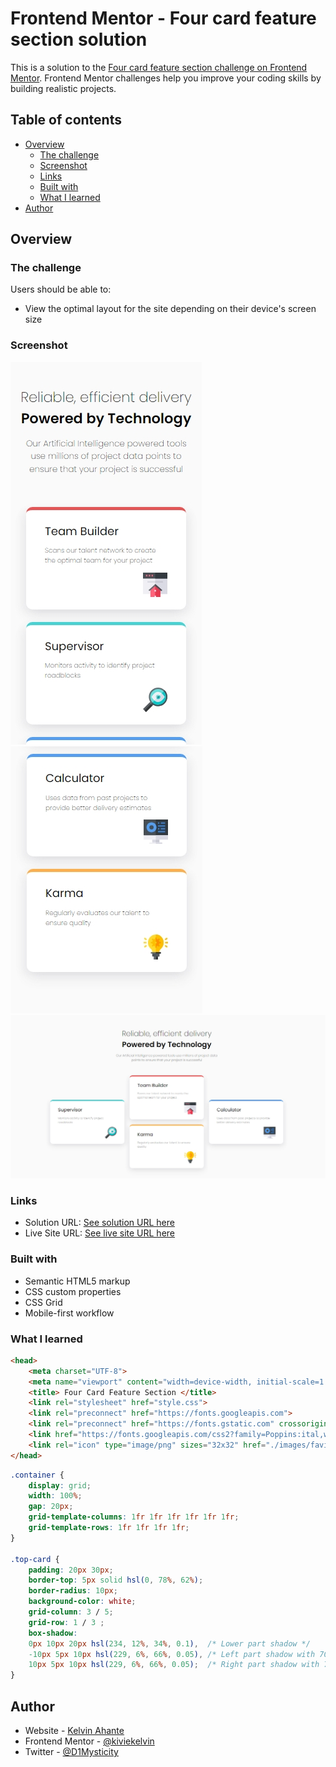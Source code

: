 # Frontend Mentor - Four card feature section solution

This is a solution to the [Four card feature section challenge on Frontend Mentor](https://www.frontendmentor.io/challenges/four-card-feature-section-weK1eFYK). Frontend Mentor challenges help you improve your coding skills by building realistic projects. 

## Table of contents

- [Overview](#overview)
  - [The challenge](#the-challenge)
  - [Screenshot](#screenshot)
  - [Links](#links)
  - [Built with](#built-with)
  - [What I learned](#what-i-learned)
- [Author](#author)

## Overview

### The challenge

Users should be able to:

- View the optimal layout for the site depending on their device's screen size

### Screenshot

![](./mobile-1.jpeg)
![](./mobile-2.jpeg)
![](./desktop.jpeg)


### Links

- Solution URL: [See solution URL here](https://www.frontendmentor.io/solutions/responsive-four-card-feature-section-SUxP4j_Au2)
- Live Site URL: [See live site URL here](https://kiviekelvin.github.io/four-card-feature-section-master/)


### Built with

- Semantic HTML5 markup
- CSS custom properties
- CSS Grid
- Mobile-first workflow

### What I learned


```html
<head>
    <meta charset="UTF-8">
    <meta name="viewport" content="width=device-width, initial-scale=1.0">
    <title> Four Card Feature Section </title>
    <link rel="stylesheet" href="style.css">
    <link rel="preconnect" href="https://fonts.googleapis.com">
    <link rel="preconnect" href="https://fonts.gstatic.com" crossorigin>
    <link href="https://fonts.googleapis.com/css2?family=Poppins:ital,wght@0,100;0,200;0,300;0,400;0,500;0,600;0,700;0,800;0,900;1,100;1,200;1,300;1,400;1,500;1,600;1,700;1,800;1,900&display=swap" rel="stylesheet">
    <link rel="icon" type="image/png" sizes="32x32" href="./images/favicon-32x32.png">
</head>
```
```css
.container {
    display: grid;
    width: 100%;
    gap: 20px;
    grid-template-columns: 1fr 1fr 1fr 1fr 1fr 1fr;
    grid-template-rows: 1fr 1fr 1fr 1fr;
}

.top-card {
    padding: 20px 30px;
    border-top: 5px solid hsl(0, 78%, 62%);
    border-radius: 10px;
    background-color: white;
    grid-column: 3 / 5;
    grid-row: 1 / 3 ;
    box-shadow: 
    0px 10px 20px hsl(234, 12%, 34%, 0.1),  /* Lower part shadow */
    -10px 5px 10px hsl(229, 6%, 66%, 0.05), /* Left part shadow with 70% opacity */
    10px 5px 10px hsl(229, 6%, 66%, 0.05);  /* Right part shadow with 70% opacity */
}
```

## Author

- Website - [Kelvin Ahante](https://www.kelvinahante.com)
- Frontend Mentor - [@kiviekelvin](https://www.frontendmentor.io/profile/kiviekelvin)
- Twitter - [@D1Mysticity](https://x.com/D1Mysticity)
